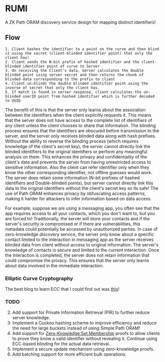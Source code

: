 # RUMI

A ZK Path ORAM discovery service design for mapping distinct identifiers!


## Flow 

    1. Client hashes the identifier to a point on the curve and then blind it using the secret (client-blinded identifier point) that only the client has!
    2. Client sends the N-bit prefix of hashed identifier and the client-blinded identifier point of curve to Server
    3. On receiving the Client's data, Server calculates the double blinded point using server secret and then returns the chunk of blinded data corresponding to the prefix to client
    4. Client un-blinds the double blinded identifier point using the inverse of secret that only the client has.
    5. If match is found in server response, client calculates the un-blinded userID point from hashed identifier which is further decoded to UUID

The benefit of this is that the server only learns about the association between the identifiers when the client explicitly requests it. This means that the server does not have access to the complete list of identifiers of any client unless the client chooses to share that information. The blinding process ensures that the identifiers are obscured before transmission to the server, and the server only receives blinded data along with hash prefixes. Without the ability to reverse the blinding process (which requires knowledge of the client's secret key), the server cannot directly link the blinded identifiers to the original identifiers or perform any meaningful analysis on them. This enhances the privacy and confidentiality of the client's data and prevents the server from having unrestricted access to sensitive information. Also the client can refer identifier only when they know the other corresponding identifier, not offline guesses would work. The server does retain some information (N-bit prefixes of hashed identifiers and Double-blinded points), but server cannot directly link this data to the original identifiers without the client's secret key so its safe! The use of Path ORAM enhances privacy by obfuscating access patterns, making it harder for attackers to infer information based on data access.

For example, suppose we are using a messaging app, you often see that the app requires access to all your contacts, which you don't want to, but you are forced to! Traditionally, the server will store your contacts and if the server's security is compromised or if there are vulnerabilities, this metadata could potentially be accessed by unauthorized parties. In case of zero-knowledge discovery service, the server only know about a specific contact limited to the interaction in messaging app as the server receives blinded data from client without access to original information. The server's knowledge of contacts is secure and limited to the current interaction. Once the interaction is completed, the server does not retain information that could compromise the privacy. This ensures that the server only learns about data involved in the immediate interaction.


### Elliptic Curve Cryptography

The best blog to learn ECC that I could find out was [this](https://andrea.corbellini.name/2015/05/17/elliptic-curve-cryptography-a-gentle-introduction/)! 

### TODO 

2. Add support for Private Information Retrieval (PIR) to further reduce server knowledge.
1. Implement a Cuckoo hashing scheme to improve efficiency and reduce the need for large buckets instead of using Simple Path ORAM!
4. Add support for [Zero-Knowledge Set Membership](https://eprint.iacr.org/2021/1672.pdf) proofs to allow clients to prove they know a valid identifier without revealing it. Continue using ECC-based blinding for the actual data retrieval.
5. Implement a secure update mechanism using zero-knowledge proofs.
6. Add batching support for more efficient bulk operations.
